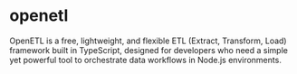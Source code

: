 # openetl
OpenETL is a free, lightweight, and flexible ETL (Extract, Transform, Load) framework built in TypeScript, designed for developers who need a simple yet powerful tool to orchestrate data workflows in Node.js environments. 
